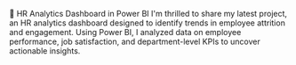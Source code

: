 
🚀 HR Analytics Dashboard in Power BI
I'm thrilled to share my latest project, an HR analytics dashboard designed to identify trends in employee attrition and engagement. Using Power BI, I analyzed data on employee performance, job satisfaction, and department-level KPIs to uncover actionable insights.
